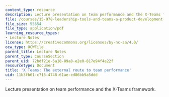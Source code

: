 ```yaml
---
content_type: resource
description: Lecture presentation on team performance and the X-Teams framework.
file: /courses/15-978-leadership-tools-and-teams-a-product-development-lab-spring-2007/11b3fb61c715474861aeed86bb9a5ddd_lec1.pdf
file_size: 55554
file_type: application/pdf
learning_resource_types:
- Lecture Notes
license: https://creativecommons.org/licenses/by-nc-sa/4.0/
ocw_type: OCWFile
parent_title: Lecture Notes
parent_type: CourseSection
parent_uid: 72bdf21e-6a18-09a8-e2e0-817e94f4e22f
resourcetype: Document
title: 'X Teams: The external route to team performance'
uid: 11b3fb61-c715-4748-61ae-ed86bb9a5ddd
---
```

Lecture presentation on team performance and the X-Teams framework.